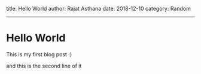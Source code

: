 title: Hello World
author: Rajat Asthana
date: 2018-12-10
category: Random

---

# Hello World

This is my first blog post :)

and this is the second line of it